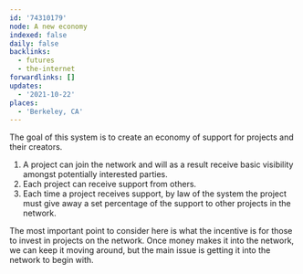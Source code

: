 ```yaml
---
id: '74310179'
node: A new economy
indexed: false
daily: false
backlinks:
  - futures
  - the-internet
forwardlinks: []
updates:
  - '2021-10-22'
places:
  - 'Berkeley, CA'
---
```

The goal of this system is to create an economy of support for projects and their creators. 

1. A project can join the network and will as a result receive basic visibility amongst potentially interested parties. 
2. Each project can receive support from others.
3. Each time a project receives support, by law of the system the project must give away a set percentage of the support to other projects in the network. 

The most important point to consider here is what the incentive is for those to invest in projects on the network. Once money makes it into the network, we can keep it moving around, but the main issue is getting it into the network to begin with. 
